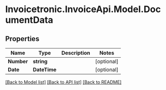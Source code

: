 # Invoicetronic.InvoiceApi.Model.DocumentData

## Properties

Name | Type | Description | Notes
------------ | ------------- | ------------- | -------------
**Number** | **string** |  | [optional] 
**Date** | **DateTime** |  | [optional] 

[[Back to Model list]](../README.md#documentation-for-models) [[Back to API list]](../README.md#documentation-for-api-endpoints) [[Back to README]](../README.md)

